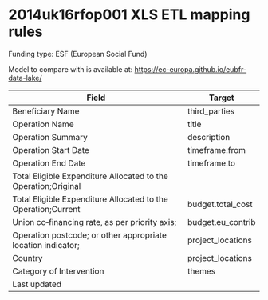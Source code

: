 # 2014uk16rfop001 XLS ETL mapping rules

Funding type: ESF (European Social Fund)

Model to compare with is available at: https://ec-europa.github.io/eubfr-data-lake/

| Field                                                          | Target            |
| -------------------------------------------------------------- | ----------------- |
| Beneficiary Name                                               | third_parties     |
| Operation Name                                                 | title             |
| Operation Summary                                              | description       |
| Operation Start Date                                           | timeframe.from    |
| Operation End Date                                             | timeframe.to      |
| Total Eligible Expenditure Allocated to the Operation;Original |                   |
| Total Eligible Expenditure Allocated to the Operation;Current  | budget.total_cost |
| Union co‑financing rate, as per priority axis;                 | budget.eu_contrib |
| Operation postcode; or other appropriate location indicator;   | project_locations |
| Country                                                        | project_locations |
| Category of Intervention                                       | themes            |
| Last updated                                                   |                   |
